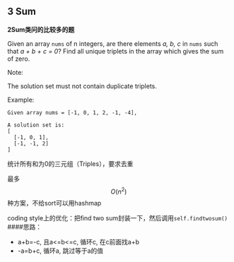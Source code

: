 ## 3 Sum

**2Sum类问的比较多的题**

Given an array `nums` of n integers, are there elements _a, b, c_ in `nums` such that _a + b + c = 0_? Find all unique triplets in the array which gives the sum of zero.

Note:

The solution set must not contain duplicate triplets.

Example:
```
Given array nums = [-1, 0, 1, 2, -1, -4],

A solution set is:
[
  [-1, 0, 1],
  [-1, -1, 2]
]
```
统计所有和为0的三元组（Triples），要求去重

最多$$O(n^2)$$种方案，不给sort可以用hashmap

coding style上的优化：把find two sum封装一下，然后调用``self.findtwosum()``
####思路：
- a+b=-c, 且a<=b<=c, 循环c, 在c前面找a+b
- -a=b+c, 循环a, 跳过等于a的值







